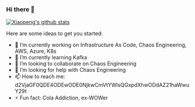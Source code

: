 ### Hi there 👋

[![Xiaopeng's github stats](https://github-readme-stats.vercel.app/api?username=xpdable&theme=vue&private=true)](https://github.com/xpdable)

<!--
**XIAOPEN/XIAOPEN** is a ✨ _special_ ✨ repository because its `README.md` (this file) appears on your GitHub profile. -->

Here are some ideas to get you started:

- 🔭 I’m currently working on Infrastructure As Code, Chaos Engineering, AWS, Azure, K8s
- 🌱 I’m currently learning Kafka
- 👯 I’m looking to collaborate on Chaos Engineering
- 🤔 I’m looking for help with Chaos Engineering
- 📫 How to reach me: d2VjaGF0QDE4ODEwODE0NjkwCmVtYWlsQGxpdXhwODdAZ21haWwuY29t
- ⚡ Fun fact: Cola Addiction, ex-WOWer

